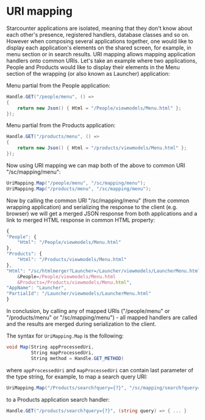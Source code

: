 # URI mapping

Starcounter applications are isolated, meaning that they don't know about each other's presence, registered handlers, database classes and so on. However when composing several applications together, one would like to display each application's elements on the shared screen, for example, in menu section or in search results. URI mapping allows mapping application handlers onto common URIs. Let's take an example where two applications, People and Products would like to display their elements in the Menu section of the wrapping \(or also known as Launcher\) application:

Menu partial from the People application:

```csharp
Handle.GET("/people/menu", () =>
{
    return new Json() { Html = "/People/viewmodels/Menu.html" };
});
```

Menu partial from the Products application:

```csharp
Handle.GET("/products/menu", () =>
{
    return new Json() { Html = "/products/viewmodels/Menu.html" };
});
```

Now using URI mapping we can map both of the above to common URI "/sc/mapping/menu":

```csharp
UriMapping.Map("/people/menu", "/sc/mapping/menu");
UriMapping.Map("/products/menu", "/sc/mapping/menu");
```

Now by calling the common URI "/sc/mapping/menu" \(from the common wrapping application\) and serializing the response to the client \(e.g. browser\) we will get a merged JSON response from both applications and a link to merged HTML response in common HTML property:

```javascript
{
"People": {
    "Html": "/People/viewmodels/Menu.html"
},
"Products": {
    "Html": "/Products/viewmodels/Menu.html"
},
"Html": "/sc/htmlmerger?Launcher=/Launcher/viewmodels/LauncherMenu.html
    &People=/People/viewmodels/Menu.html
    &Products=/Products/viewmodels/Menu.html",
"AppName": "Launcher",
"PartialId": "/Launcher/viewmodels/LauncherMenu.html"
}
```

In conclusion, by calling any of mapped URIs \("/people/menu" or "/products/menu" or "/sc/mapping/menu"\) - all mapped handlers are called and the results are merged during serialization to the client.

The syntax for `UriMapping.Map` is the following:

```csharp
void Map(String appProcessedUri,
         String mapProcessedUri,
         String method = Handle.GET_METHOD)
```

where `appProcessedUri` and `mapProcessedUri` can contain last parameter of the type string, for example, to map a search query URI:

```csharp
UriMapping.Map("/Products/search?query={?}", "/sc/mapping/search?query={?}");
```

to a Products application search handler:

```csharp
Handle.GET("/products/search?query={?}", (string query) => { ... }
```

